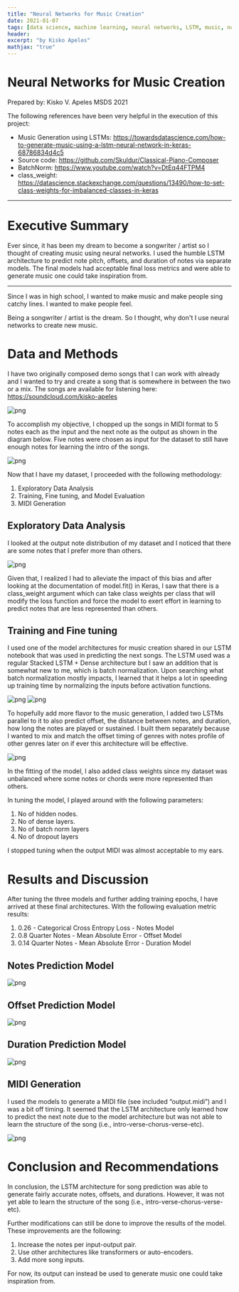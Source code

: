 ```yaml
---
title: "Neural Networks for Music Creation"
date: 2021-01-07
tags: [data science, machine learning, neural networks, LSTM, music, note prediction]
header:
excerpt: "by Kisko Apeles"
mathjax: "true"
---
```

# Neural Networks for Music Creation

Prepared by: 
Kisko V. Apeles
MSDS 2021

The following references have been very helpful in the execution of this project:

- Music Generation using LSTMs: https://towardsdatascience.com/how-to-generate-music-using-a-lstm-neural-network-in-keras-68786834d4c5
- Source code: https://github.com/Skuldur/Classical-Piano-Composer
- BatchNorm: https://www.youtube.com/watch?v=DtEq44FTPM4
- class_weight: https://datascience.stackexchange.com/questions/13490/how-to-set-class-weights-for-imbalanced-classes-in-keras

---------------------------------------------------------------------------------------
# Executive Summary

Ever since, it has been my dream to become a songwriter / artist so I thought of creating music using neural networks. I used the humble LSTM architecture to predict note pitch, offsets, and duration of notes via separate models. The final models had acceptable final loss metrics and were able to generate music one could take inspiration from.

---------------------------------------------------------------------------------------

Since I was in high school, I wanted to make music and make people sing catchy lines. I wanted to make people feel. 

Being a songwriter / artist is the dream. So I thought, why don't I use neural networks to create new music. 

# Data and Methods

I have two originally composed demo songs that I can work with already and I wanted to try and create a song that is somewhere in between the two or a mix. The songs are available for listening here:
https://soundcloud.com/kisko-apeles

![png](/images/0_soundcloud.png)

To accomplish my objective, I chopped up the songs in MIDI format to 5 notes each as the input and the next note as the output as shown in the diagram below. Five notes were chosen as input for the dataset to still have enough notes for learning the intro of the songs.

![png](/images/1_sequence.png)

Now that I have my dataset, I proceeded with the following methodology:
1.   Exploratory Data Analysis
2.   Training, Fine tuning, and Model Evaluation
3.   MIDI Generation

## Exploratory Data Analysis

I looked at the output note distribution of my dataset and I noticed that there are some notes that I prefer more than others.

![png](/images/2_dist.png)

Given that, I realized I had to alleviate the impact of this bias and after looking at the documentation of model.fit() in Keras, I saw that there is a class_weight argument which can take class weights per class that will modify the loss function and force the model to exert effort in learning to predict notes that are less represented than others.

## Training and Fine tuning

I used one of the model architectures for music creation shared in our LSTM notebook that was used in predicting the next songs. The LSTM used was a regular Stacked LSTM + Dense architecture but I saw an addition that is somewhat new to me, which is batch normalization. Upon searching what batch normalization mostly impacts, I learned that it helps a lot in speeding up training time by normalizing the inputs before activation functions.

![png](/images/3_lstm.png)
![png](/images/4_batchnorm.png)

To hopefully add more flavor to the music generation, I added two LSTMs parallel to it to also predict offset, the distance between notes, and duration, how long the notes are played or sustained. I built them separately because I wanted to mix and match the offset timing of genres with notes profile of other genres later on if ever this architecture will be effective.

![png](/images/5_architecture.png)

In the fitting of the model, I also added class weights since my dataset was unbalanced where some notes or chords were more represented than others.

In tuning the model, I played around with the following parameters:
1. No of hidden nodes.
2. No of dense layers.
3. No of batch norm layers
4. No of dropout layers

I stopped tuning when the output MIDI was almost acceptable to my ears.

# Results and Discussion

After tuning the three models and further adding training epochs, I have arrived at these final architectures. With the following evaluation metric results:
  1. 0.26 - Categorical Cross Entropy Loss - Notes Model
  2. 0.8 Quarter Notes - Mean Absolute Error - Offset Model
  3. 0.14 Quarter Notes - Mean Absolute Error - Duration Model

## Notes Prediction Model
![png](/images/6_note_model.png)
## Offset Prediction Model
![png](/images/8_offset_model.png)
## Duration Prediction Model
![png](/images/7_duration_model.png)

## MIDI Generation

I used the models to generate a MIDI file (see included “output.midi”) and I was a bit off timing. It seemed that the LSTM architecture only learned how to predict the next note due to the model architecture but was not able to learn the structure of the song (i.e., intro-verse-chorus-verse-etc).

![png](/images/9_logic_pro.png)

# Conclusion and Recommendations

In conclusion, the LSTM architecture for song prediction was able to generate fairly accurate notes, offsets, and durations. However, it was not yet able to learn the structure of the song (i.e., intro-verse-chorus-verse-etc). 

Further modifications can still be done to improve the results of the model. These improvements are the following:
  1. Increase the notes per input-output pair.
  2. Use other architectures like transformers or auto-encoders.
  3. Add more song inputs.
  
For now, its output can instead be used to generate music one could take inspiration from.
